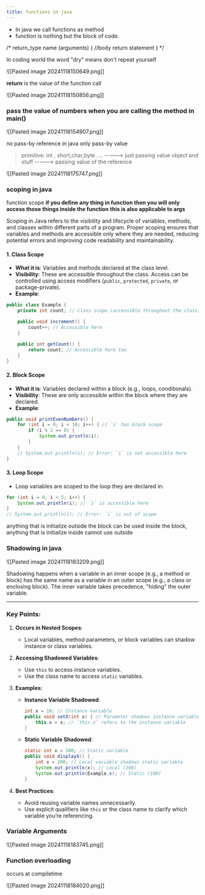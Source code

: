 ```yaml
---
title: functions in java
---
```


- In java we call functions as method
- function is nothing but the block of code. 



/*
return_type name (arguments) {
	//body
	return statement
}
*/



In coding world the word "dry" means don't repeat yourself

![[Pasted image 20241118150649.png]]

**return** is the value of the function call  

![[Pasted image 20241118150856.png]]





### pass the value of numbers when you are calling the method in main()

![[Pasted image 20241118154907.png]]


no pass-by reference in java only pass-by value

> primitive: int , short,char,byte ....  -----> just passing value
   object and stuff -----> passing value of the reference

![[Pasted image 20241118175747.png]]



### scoping in java

function scope
**if you define any thing in function then you will only access those things inside the function**
**this is also applicable to args**

Scoping in Java refers to the visibility and lifecycle of variables, methods, and classes within different parts of a program. Proper scoping ensures that variables and methods are accessible only where they are needed, reducing potential errors and improving code readability and maintainability.


#### **1. Class Scope**

- **What it is**: Variables and methods declared at the class level.
- **Visibility**: These are accessible throughout the class. Access can be controlled using access modifiers (`public`, `protected`, `private`, or package-private).
- **Example**:

```java
public class Example {
    private int count; // Class scope (accessible throughout the class)

    public void increment() {
        count++; // Accessible here
    }

    public int getCount() {
        return count; // Accessible here too
    }
}

```



#### **2. Block Scope**

- **What it is**: Variables declared within a block (e.g., loops, conditionals).
- **Visibility**: These are only accessible within the block where they are declared.
- **Example**:

```java
public void printEvenNumbers() {
    for (int i = 0; i < 10; i++) { // `i` has block scope
        if (i % 2 == 0) {
            System.out.println(i);
        }
    }
    // System.out.println(i); // Error: `i` is not accessible here
}

```
#### **3. Loop Scope**

- Loop variables are scoped to the loop they are declared in:
```java
for (int i = 0; i < 5; i++) {
    System.out.println(i); // `i` is accessible here
}
// System.out.println(i); // Error: `i` is out of scope

```



anything that is initialize outside the block can be used inside the block, anything that is initialize inside cannot use outside


### Shadowing in java

![[Pasted image 20241118183209.png]]

Shadowing happens when a variable in an inner scope (e.g., a method or block) has the same name as a variable in an outer scope (e.g., a class or enclosing block). The inner variable takes precedence, "hiding" the outer variable.

---

### **Key Points:**
1. **Occurs in Nested Scopes**:
   - Local variables, method parameters, or block variables can shadow instance or class variables.

2. **Accessing Shadowed Variables**:
   - Use `this` to access instance variables.
   - Use the class name to access `static` variables.

3. **Examples**:
   - **Instance Variable Shadowed**:
     ```java
     int x = 10; // Instance variable
     public void setX(int x) { // Parameter shadows instance variable
         this.x = x; // `this.x` refers to the instance variable
     }
     ```
   - **Static Variable Shadowed**:
     ```java
     static int x = 100; // Static variable
     public void displayX() {
         int x = 200; // Local variable shadows static variable
         System.out.println(x); // Local (200)
         System.out.println(Example.x); // Static (100)
     }
     ```

4. **Best Practices**:
   - Avoid reusing variable names unnecessarily.
   - Use explicit qualifiers like `this` or the class name to clarify which variable you’re referencing.


### Variable Arguments 

![[Pasted image 20241118183745.png]]



### Function overloading

occurs at compiletime

![[Pasted image 20241118184020.png]]
 














